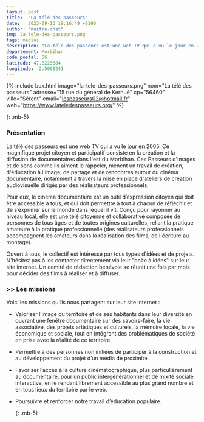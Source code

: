 ```yaml
---
layout: post
title:  "La télé des passeurs"
date:   2023-09-13 19:16:49 +0100
author: "maitre-chat"
img: la-tele-des-passeurs.png
tags: medias
description: "La télé des passeurs est une web TV qui a vu le jour en 2005. Ce magnifique projet citoyen et participatif consiste en la création et la diffusion de documentaires dans l'est du Morbihan. Ces Passeurs d'images et de sons comme ils aiment le rappeler, mènent un travail de création, d'éducation à l'image, de partage et de rencontres autour du cinéma documentaire, notamment à travers la mise en place d'ateliers de création audiovisuelle dirigés par des réalisateurs professionnels. Pour eux, le cinéma documentaire est un outil d’expression citoyen qui doit être accessible à tous, et qui doit permettre à tout à chacun de réfléchir et de s’exprimer sur le monde dans lequel il vit. Conçu pour rayonner au niveau local, elle est une télé citoyenne et collaborative composée de personnes de tous âges et de toutes origines culturelles, reliant la pratique amateure à la pratique professionnelle (des réalisateurs professionnels accompagnent les amateurs dans la réalisation des films, de l'écriture au montage)."
departement: Morbihan
code_postal: 56
latitude: 47.8223684
longitude: -2.5068241
---
```


{% include box.html image="la-tele-des-passeurs.png" nom="La télé des passeurs" adresse="15 rue du général de Kerhué" cp="56460" ville="Sérent" email="lespasseurs02@hotmail.fr" web="https://www.lateledespasseurs.org/" %}

{: .mb-5}

### Présentation


La télé des passeurs est une web TV qui a vu le jour en 2005. Ce magnifique projet citoyen et participatif consiste en la création et la diffusion de documentaires dans l'est du Morbihan. Ces Passeurs d'images et de sons comme ils aiment le rappeler, mènent un travail de création, d'éducation à l'image, de partage et de rencontres autour du cinéma documentaire, notamment à travers la mise en place d'ateliers de création audiovisuelle dirigés par des réalisateurs professionnels.

Pour eux, le cinéma documentaire est un outil d’expression citoyen qui doit être accessible à tous, et qui doit permettre à tout à chacun de réfléchir et de s’exprimer sur le monde dans lequel il vit. Conçu pour rayonner au niveau local, elle est une télé citoyenne et collaborative composée de personnes de tous âges et de toutes origines culturelles, reliant la pratique amateure à la pratique professionnelle (des réalisateurs professionnels accompagnent les amateurs dans la réalisation des films, de l'écriture au montage).

Ouvert à tous, le collectif est intéressé par tous types d'idées et de projets. N'hésitez pas à les contacter directement via leur "boîte à idées" sur leur site internet. Un comité de rédaction bénévole se réunit une fois par mois pour décider des films à réaliser et à diffuser.


### >> Les missions

Voici les missions qu'ils nous partagent sur leur site internet : 

- Valoriser l’image du territoire et de ses habitants dans leur diversité en ouvrant une fenêtre documentaire sur des savoirs-faire, la vie associative, des projets artistiques et culturels, la mémoire locale, la vie économique et sociale, tout en intégrant des problématiques de société en prise avec la réalité de ce territoire.
- Permettre à des personnes non initiées de participer à la construction et au développement du projet d’un média de proximité.
- Favoriser l’accès à la culture cinématographique, plus particulièrement au documentaire, pour un public intergénérationnel et de mixité sociale interactive, en le rendant librement accessible au plus grand nombre et en tous lieux du territoire par le web.
- Poursuivre et renforcer notre travail d’éducation populaire.


  {: .mb-5}